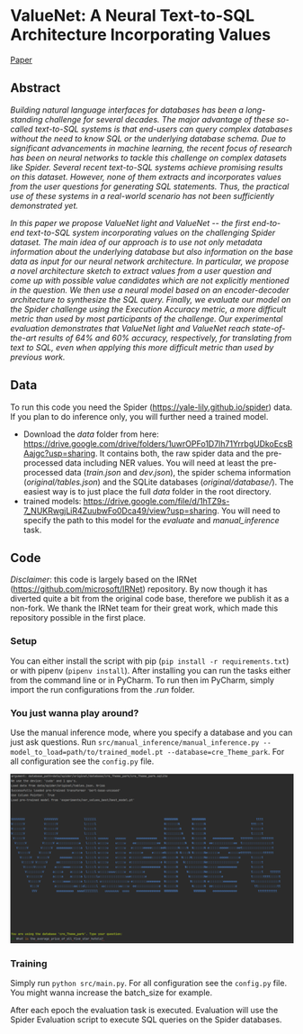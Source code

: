 # ValueNet: A Neural Text-to-SQL Architecture Incorporating Values

[Paper](ValueNet.pdf)

## Abstract

_Building natural language interfaces for databases has been a long-standing challenge for several decades. The major advantage of these so-called text-to-SQL systems is that end-users can query complex databases without the need to know SQL or the underlying database schema. Due to significant advancements in machine learning, the recent focus of research has been on neural networks to tackle this challenge on complex datasets like Spider. Several recent text-to-SQL systems achieve promising results on this dataset. However, none of them extracts and incorporates values from the user questions for generating SQL statements. Thus, the practical use of these systems in a real-world scenario has not been sufficiently demonstrated yet._

_In this paper we propose ValueNet light and ValueNet  -- the first end-to-end text-to-SQL system incorporating values on the challenging Spider dataset. The main idea of our approach is to use not only metadata information about the underlying database but also information on the base data as input for our neural network architecture. In particular, we propose a novel architecture sketch to extract values from a user question and come up with possible value candidates which are not explicitly mentioned in the question. We then use a neural model based on an encoder-decoder architecture to synthesize the SQL query. Finally, we evaluate our model on the Spider challenge using the Execution Accuracy metric, a more difficult metric than used by most participants of the challenge.
Our experimental evaluation demonstrates that ValueNet light and ValueNet reach state-of-the-art results of  64% and 60% accuracy, respectively, for translating from text to SQL, even when applying this more  difficult metric than used by previous work._

## Data
To run this code you need the Spider (https://yale-lily.github.io/spider) data. If you plan to do inference only, you will further need a trained model. 
* Download the _data_ folder from here: https://drive.google.com/drive/folders/1uwrOPFo1D7lh71YrrbgUDkoEcsBAajgc?usp=sharing. It contains both, the raw spider data and the pre-processed data including NER values. You will need at least the pre-processed data (_train.json_ and _dev.json_), the spider schema information (_original/tables.json_) and the SQLite databases (_original/database/_). The easiest way is to just place the full _data_ folder in the root directory.
* trained models: https://drive.google.com/file/d/1hTZ9s-7_NUKRwgjLiR4ZuubwFo0Dca49/view?usp=sharing. You will need to specify the path to this model for the _evaluate_ and _manual_inference_ task.


## Code

_Disclaimer_: this code is largely based on the IRNet (https://github.com/microsoft/IRNet) repository. By now though it has diverted quite a bit from the original code base, therefore we publish it as a non-fork. We thank the IRNet team for their great work, which made this repository possible in the first place.

### Setup
You can either install the script with pip (`pip install -r requirements.txt`) or with pipenv (`pipenv install`). After installing you can run the tasks either from the command line or in PyCharm. To run then im PyCharm, simply import the run configurations from the _.run_ folder.

### You just wanna play around?
Use the manual inference mode, where you specify a database and you can just ask questions. Run `src/manual_inference/manual_inference.py --model_to_load=path/to/trained_model.pt --database=cre_Theme_park`. For all configuration see the `config.py` file.

![Image of Manual Inference](./screenshot_manual_inference.png)

### Training
Simply run `python src/main.py`. For all configuration see the `config.py` file. You might wanna increase the batch_size for example.

After each epoch the evaluation task is executed. Evaluation will use the Spider Evaluation script to execute SQL queries on the Spider databases.

